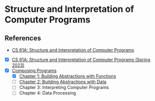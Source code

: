# Structure and Interpretation of Computer Programs

## References

- [CS 61A: Structure and Interpretation of Computer Programs](https://cs61a.org/)
- [x] [CS 61A: Structure and Interpretation of Computer Programs (Spring 2023)](https://inst.eecs.berkeley.edu/~cs61a/sp23/)
- [x] [Composing Programs](https://www.composingprograms.com/)
  - [x] [Chapter 1: Building Abstractions with Functions](./1_building_abstractions_with_functions.md)
  - [ ] [Chapter 2: Building Abstractions with Data](./2_building_abstractions_with_data.md)
  - [ ] Chapter 3: Interpreting Computer Programs
  - [ ] Chapter 4: Data Processing
